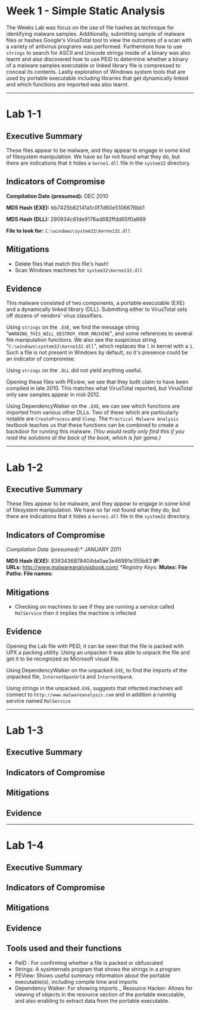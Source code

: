 # Week 1 - Simple Static Analysis

The Weeks Lab was focus on the use of file hashes as technique for identifying malware samples. Additionally, submitting sample of malware files or hashes Google's VirusTotal tool to view the outcomes of a scan with a variety of antivirus programs was performed. Furthermore how to use `strings` to search for ASCII and Unicode strings inside of a binary was also learnt and also discovered how to use PEiD to determine whether a binary of a malware samples executable or linked library file is compressed to conceal its contents. Lastly exploration of Windows system tools that are used by portable executable including libraries that get dynamically linked and which functions are imported was also learnt.

---
# Lab 1-1 

## Executive Summary

These files appear to be malware, and they appear to engage in some kind of filesystem manipulation. We have so far not found what they do, but there are indications that it hides a `kerne1.dll` file in the `system32` directory.

## Indicators of Compromise 

**Compilation Date (presumed):** DEC 2010

**MD5 Hash (EXE):** bb7425b82141a1c0f7d60e5106676bb1 

**MD5 Hash (DLL):** 290934c61de9176ad682ffdd65f0a669  

**File to look for:** `C:\windows\system32\kerne132.dll`

## Mitigations

- Delete files that match this file's hash! 
- Scan Windows machines for `system32\kerne132.dll`

## Evidence

This malware consisted of two components, a portable executable (EXE) and a dynamically linked library (DLL). Submitting either to VirusTotal sets off dozens of vendors' virus classifiers.

Using `strings` on the `.EXE`, we find the message string "`WARNING_THIS_WILL_DESTROY_YOUR_MACHINE`", and some references to several file manipulation functions. We also see the suspicious string "`C:\windows\system32\kerne132.dll`", which replaces the `l` in kernel with a `1`. Such a file is not present in Windows by default, so it's presence could be an indicator of compromise.

Using `strings` on the `.DLL` did not yield anything useful.

Opening these files with PEview, we see that they both claim to have been compiled in late 2010. This matches what VirusTotal reported, but VirusTotal only saw samples appear in mid-2012.

Using DependencyWalker on the `.EXE`, we can see which functions are imported from various other DLLs. Two of these which are particularly notable are `CreateProcess` and `Sleep`. The `Practical Malware Analysis` textbook teaches us that these functions can be combined to create a backdoor for running this malware. *(You would really only find this if you read the solutions at the back of the book, which is fair game.)*

---
# Lab 1-2

## Executive Summary
These files appear to be malware, and they appear to engage in some kind of filesystem manipulation. We have so far not found what they do, but there are indications that it hides a `kerne1.dll` file in the `system32` directory.

## Indicators of Compromise

*Compilation Date (presumed):** JANUARY 2011

**MD5 Hash (EXE):** 8363436878404da0ae3e46991e355b83 
**IP:**  
**URLs:** http://www.malwareanalysisbook.com/
**Registry Keys:*
**Mutex:**
**File Paths:**
**File names:**


## Mitigations
- Checking on machines to see if they are running a service called `MalService` then it implies the machine is infected

## Evidence

Opening the Lab file with PEiD, it can be seen that the file is packed with UPX a packing utililty. Using an unpacker it was able to unpack the file and get it to be recognized as Microsoft visual file.

Using DependencyWalker on the  unpacked`.EXE`, to find the imports of the unpacked file, `InternetOpenUrlA` and `InternetOpenA`.


Using strings in the unpacked`.EXE`, suggests that infected machines will connect to `http://www.malwareanalysis.com` and in addition a running service named `MalService`

---
# Lab 1-3

## Executive Summary
## Indicators of Compromise
## Mitigations
## Evidence

---
# Lab 1-4

## Executive Summary
## Indicators of Compromise
## Mitigations
## Evidence

## Tools used and their functions
- PeID : For confirming whether a file is packed or obfuscated
- Strings: A sysinternals program that shows the strings in a program
- PEView: Shows useful summary information about the portable executable(s), including compile time and imports
- Dependency Walker: For showing imports
_ Resource Hacker: Allows for viewing of objects in the resource section of the portable executable, and also enabling to extract data from the portable executable.
